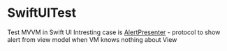 # SwiftUITest
Test MVVM in Swift UI
Intresting case is [AlertPresenter](https://github.com/ad1Dima/SwiftUITest/blob/c74f40ac2ee70aa6c1a0d76e3a6f76b01b6080b1/Shared/Alert/AlertViewModel.swift#L11) - protocol to show alert from view model when VM knows nothing about View
